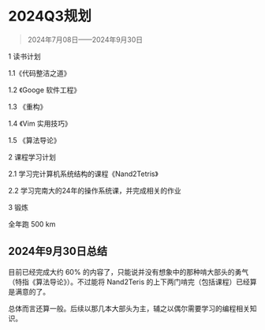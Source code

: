 # 2024Q3规划

> 2024年7月08日——2024年9月30日

1 读书计划

1.1《代码整洁之道》

1.2 《Googe 软件工程》

1.3 《重构》

1.4 《Vim 实用技巧》

1.5 《算法导论》

2 课程学习计划

2.1 学习完计算机系统结构的课程《Nand2Tetris》

2.2 学习完南大的24年的操作系统课，并完成相关的作业

3 锻炼

全年跑 500 km

## 2024年9月30日总结

目前已经完成大约 60% 的内容了，只能说并没有想象中的那种啃大部头的勇气（特指《算法导论》）。不过能将 Nand2Teris 的上下两门啃完（包括课程）已经算是满意的了。

总体而言还算一般。后续以那几本大部头为主，辅之以偶尔需要学习的编程相关知识。
